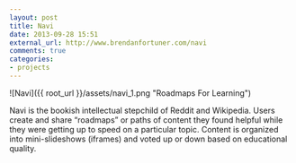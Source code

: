 ```yaml
---
layout: post
title: Navi
date: 2013-09-28 15:51
external_url: http://www.brendanfortuner.com/navi
comments: true
categories: 
- projects
---
```

![Navi]({{ root_url }}/assets/navi_1.png "Roadmaps For Learning")

Navi is the bookish intellectual stepchild of Reddit and Wikipedia. Users create and share &ldquo;roadmaps&rdquo; or paths of content they found helpful while they were getting up to speed on a particular topic. Content is organized into mini-slideshows (iframes) and voted up or down based on educational quality.

